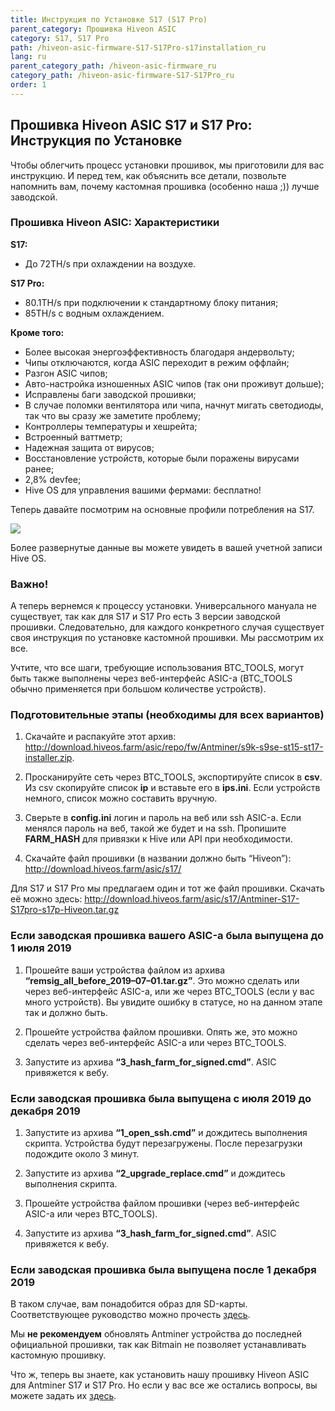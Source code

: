 ```yaml
---
title: Инструкция по Установке S17 (S17 Pro)
parent_category: Прошивка Hiveon ASIC
category: S17, S17 Pro
path: /hiveon-asic-firmware-S17-S17Pro-s17installation_ru
lang: ru
parent_category_path: /hiveon-asic-firmware_ru
category_path: /hiveon-asic-firmware-S17-S17Pro_ru
order: 1
---
```


## Прошивка Hiveon ASIC S17 и S17 Pro: Инструкция по Установке
Чтобы облегчить процесс установки прошивок, мы приготовили для вас инструкцию. И перед тем, как объяснить все детали, позвольте напомнить вам, почему кастомная прошивка (особенно наша ;)) лучше заводской.

### Прошивка Hiveon ASIC: Характеристики
**S17:**

- До 72TH/s при охлаждении на воздухе.

**S17 Pro:**

- 80.1TH/s при подключении к стандартному блоку питания;
- 85TH/s с водным охлаждением.

**Кроме того:**
- Более высокая энергоэффективность благодаря андервольту;
- Чипы отключаются, когда ASIC переходит в режим оффлайн;
- Разгон ASIC чипов;
- Авто-настройка изношенных ASIC чипов (так они проживут дольше);
- Исправлены баги заводской прошивки;
- В случае поломки вентилятора или чипа, начнут мигать светодиоды, так что вы сразу же заметите проблему;
- Контроллеры температуры и хешрейта;
- Встроенный ваттметр;
- Надежная защита от вирусов;
- Восстановление устройств, которые были поражены вирусами ранее;
- 2,8% devfee;
- Hive OS для управления вашими фермами: бесплатно!

Теперь давайте посмотрим на основные профили потребления на S17.

<img src="https://miro.medium.com/max/1000/1*KkyVKuSSz0GTqCxOV1Wrrg.jpeg">

Более развернутые данные вы можете увидеть в вашей учетной записи Hive OS.

### Важно!
А теперь вернемся к процессу установки. Универсального мануала не существует, так как для S17 и S17 Pro есть 3 версии заводской прошивки. Следовательно, для каждого конкретного случая существует своя инструкция по установке кастомной прошивки. Мы рассмотрим их все.

Учтите, что все шаги, требующие использования BTC_TOOLS, могут быть также выполнены через веб-интерфейс ASIC-а (BTC_TOOLS обычно применяется при большом количестве устройств).

### Подготовительные этапы (необходимы для всех вариантов)
1. Скачайте и распакуйте этот архив: http://download.hiveos.farm/asic/repo/fw/Antminer/s9k-s9se-st15-st17-installer.zip.

2. Просканируйте сеть через BTC_TOOLS, экспортируйте список в **csv**. Из csv скопируйте список **ip** и вставьте его в **ips.ini**. Если устройств немного, список можно составить вручную.

3. Сверьте в **config.ini** логин и пароль на веб или ssh ASIC-а. Если менялся пароль на веб, такой же будет и на ssh. Пропишите **FARM_HASH** для привязки к Hive или API при необходимости.

4. Скачайте файл прошивки (в названии должно быть “Hiveon”):
http://download.hiveos.farm/asic/s17/

Для S17 и S17 Pro мы предлагаем один и тот же файл прошивки. Скачать её можно здесь:
http://download.hiveos.farm/asic/s17/Antminer-S17-S17pro-s17p-Hiveon.tar.gz

### Если заводская прошивка вашего ASIC-а была выпущена до 1 июля 2019
1. Прошейте ваши устройства файлом из архива **“remsig_all_before_2019–07–01.tar.gz”**. Это можно сделать или через веб-интерфейс ASIC-а, или же через BTC_TOOLS (если у вас много устройств). Вы увидите ошибку в статусе, но на данном этапе так и должно быть.

2. Прошейте устройства файлом прошивки. Опять же, это можно сделать через веб-интерфейс ASIC-а или через BTC_TOOLS.

3. Запустите из архива **“3_hash_farm_for_signed.cmd”**. ASIC привяжется к вебу.

### Если заводская прошивка была выпущена с июля 2019 до декабря 2019
1. Запустите из архива **“1_open_ssh.cmd”** и дождитесь выполнения скрипта. Устройства будут перезагружены. После перезагрузки подождите около 3 минут.

2. Запустите из архива **“2_upgrade_replace.cmd”** и дождитесь выполнения скрипта.

3. Прошейте устройства файлом прошивки (через веб-интерфейс ASIC-а или через BTC_TOOLS).

4. Запустите из архива **“3_hash_farm_for_signed.cmd”**. ASIC привяжется к вебу.

### Если заводская прошивка была выпущена после 1 декабря 2019
В таком случае, вам понадобится образ для SD-карты. Соответствующее руководство можно прочесть [здесь](https://hiveos.farm/hiveon-asic-firmware-general-installation_sd_card_ru).

Мы **не рекомендуем** обновлять Antminer устройства до последней официальной прошивки, так как Bitmain не позволяет устанавливать кастомную прошивку.

Что ж, теперь вы знаете, как установить нашу прошивку Hiveon ASIC для Antminer S17 и S17 Pro. Но если у вас все же остались вопросы, вы можете задать их <a href="https://t.me/hiveonasic">здесь</a>.
